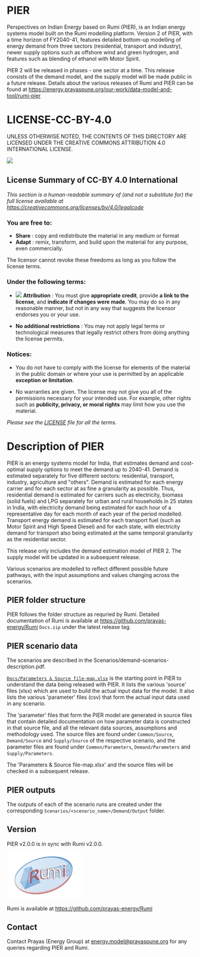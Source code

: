 
# PIER
Perspectives on Indian Energy based on Rumi (PIER), is an Indian energy systems model built on the Rumi modelling platform. Version 2 of PIER, with a time horizon of FY2040-41, features detailed bottom-up modelling of energy demand from three sectors (residential, transport and industry), newer supply options such as offshore wind and green hydrogen, and features such as blending of ethanol with Motor Spirit. 

PIER 2 will be released in phases - one sector at a time. This release consists of the demand model, and the supply model will be made public in a future release. Details about the various releases of Rumi and PIER can be found at https://energy.prayaspune.org/our-work/data-model-and-tool/rumi-pier
 
# LICENSE-CC-BY-4.0

UNLESS OTHERWISE NOTED, THE CONTENTS OF THIS DIRECTORY ARE LICENSED UNDER THE CREATIVE COMMONS ATTRIBUTION 4.0 INTERNATIONAL LICENSE.

<a href="#license-cc-by-40"><img src="https://i.creativecommons.org/l/by/4.0/88x31.png" width="88"></a> 


## License Summary of CC-BY 4.0 International

*This section is a human-readable summary of (and not a substitute for) the full license available at https://creativecommons.org/licenses/by/4.0/legalcode*

### You are free to:

* **Share** : copy and redistribute the material in any medium or format
* **Adapt** : remix, transform, and build upon the material for any purpose, even commercially.

The licensor cannot revoke these freedoms as long as you follow the license terms.

### Under the following terms:

* <a href="#license-summary-of-cc-by-40-international"><img src="https://creativecommons.org/images/deed/by.png" width="50"></a> **Attribution** : You must give **appropriate credit**, provide **a link to the license**, and **indicate if changes were made**. You may do so in any reasonable manner, but not in any way that suggests the licensor endorses you or your use.

* **No additional restrictions** : You may not apply legal terms or technological measures that legally restrict others from doing anything the license permits.

### Notices:

* You do not have to comply with the license for elements of the material in the public domain or where your use is permitted by an applicable **exception or limitation**.

* No warranties are given. The license may not give you all of the permissions necessary for your intended use. For example, other rights such as **publicity, privacy, or moral rights** may limit how you use the material.

*Please see the [LICENSE](/LICENSE) file for all the terms.*

# Description of PIER 
PIER is an energy systems model for India, that estimates demand and cost-optimal supply options to meet the demand up to 2040-41. Demand is estimated separately for five different sectors: residential, transport, industry, agriculture and "others". Demand is estimated for each energy carrier and for each sector at as fine a granularity as possible. Thus, residential demand is estimated for carriers such as electricity, biomass (solid fuels) and LPG separately for urban and rural households in 25 states in India, with electricity demand being estimated for each hour of a representative day for each month of each year of the period modelled. Transport energy demand is estimated for each transport fuel (such as Motor Spirit and High Speed Diesel) and for each state, with electricity demand for transport also being estimated at the same temporal granularity as the residential sector. 

This release only includes the demand estimation model of PIER 2. The supply model will be updated in a subsequent release.

Various scenarios are modelled to reflect different possible future pathways, with the input assumptions and values changing across the scenarios. 

## PIER folder structure

PIER follows the folder structure as requried by Rumi. Detailed documentation of Rumi is available at https://github.com/prayas-energy/Rumi `Docs.zip` under the latest release tag.

## PIER scenario data

The scenarios are described in the Scenarios/demand-scenarios-description.pdf.

[`Docs/Parameters & Source file-map.xlsx`](Docs/Parameters%20%26%20Source%20file-map.xlsx) is the starting point in PIER to understand the data being released with PIER. It lists the various 'source' files (xlsx) which are used to build the actual input data for the model. It also lists the various 'parameter' files (csv) that form the actual input data used in any scenario. 

The 'parameter' files that form the PIER model are generated in source files that contain detailed documentation on how parameter data is constructed in that source file, and all the relevant data sources, assumptions and methodology used. The source files are found under `Common/Source`, `Demand/Source` and `Supply/Source` of the respective scenario, and the parameter files are found under `Common/Parameters`, `Demand/Parameters` and `Supply/Parameters`.

The 'Parameters & Source file-map.xlsx' and the source files will be checked in a subsequent release.

## PIER outputs

The outputs of each of the scenario runs are created under the corresponding `Scenarios/<scenario_name>/Demand/Output` folder.

## Version 
PIER v2.0.0 is in sync with Rumi v2.0.0.

<a href="https://github.com/prayas-energy/Rumi"><img src="https://github.com/prayas-energy/Rumi/blob/main/Docs/graphics/Rumi-Logo-75dpi.png" width="200"></a>

Rumi is available at https://github.com/prayas-energy/Rumi 


## Contact 
Contact Prayas (Energy Group) at energy.model@prayaspune.org for any queries regarding PIER and Rumi.

